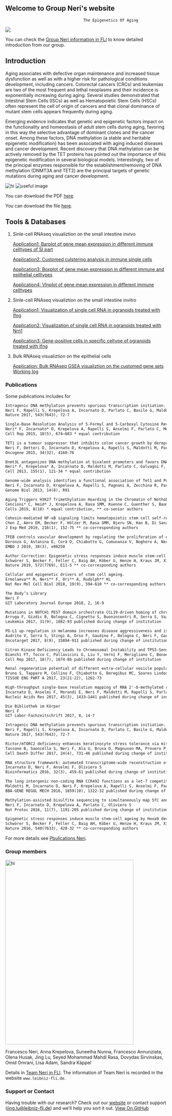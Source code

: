 ## Welcome to Group Neri's website

                                      The Epigenetics Of Aging

<img src="https://specials-images.forbesimg.com/imageserve/1056797512/960x0.jpg?fit=scale" >

You can check the [Group Neri information in FLI](https://www.leibniz-fli.de/research/research-groups/neri/) to know detailed introduction from our group.

## Introduction

Aging associates with defective organ maintenance and increased tissue dysfunction as well as with a higher risk for pathological conditions development, including cancers. Colorectal cancers (CRCs) and leukemias are two of the most frequent and lethal neoplasms and their incidence is exponentially increasing during aging. Several studies demonstrated that Intestinal Stem Cells (ISCs) as well as Hematopoietic Stem Cells (HSCs) often represent the cell of origin of cancers and that clonal dominance of mutant stem cells appears frequently during aging.

Emerging evidence indicates that genetic and epigenetic factors impact on the functionality and homeostasis of adult stem cells during aging, favoring in this way the selective advantage of dominant clones and the cancer onset. Among these factors, DNA methylation (a stable and heritable epigenetic modification) has been associated with aging induced diseases and cancer development. Recent discovery that DNA methylation can be actively removed by the TET proteins has pointed out the importance of this epigenetic modification in several biological models. Interestingly, two of the principal enzymes responsible for the establishment/removing of DNA methylation (DNMT3A and TET2) are the principal targets of genetic mutations during aging and cancer development.

<img src="assets/images/pic1.png" alt="hi" class="inline"/>  ![useful image](https://healixloo.github.io/group_neri/assets/images/pic1.png)

You can download the PDF [here](https://healixloo.github.io/group_neri/assets/files/doc1.pdf).

You can download the file [here](https://healixloo.github.io/group_neri/assets/files/doc.py).

## Tools & Databases

1. Sinle-cell RNAseq visualiztion on the small intestine invivo

   [Application1: Barplot of gene mean expression in different immune celltypes of SI part](https://gen100.leibniz-fli.de/shiny-odin/jlu/bar_immune_single_20200206_v2/)
   
   [Application2: Customed culstering analysis in immune single cells](https://gen100.leibniz-fli.de/shiny-odin/jlu/immuneF_single_F3_20200219_v2/)
   
   [Application3: Boxplot of gene mean expression in different immune and epithelial celltypes](https://gen100.leibniz-fli.de/shiny-odin/jlu/boxplot_ie_20200223_v2/)
   
   [Application4: Vlnplot of gene mean expression in different immune celltypes](https://gen100.leibniz-fli.de/shiny-odin/jlu/vlnplot_immune_20200212/)
   
2. Sinle-cell RNAseq visualiztion on the small intestine invitro

   [Application1: Visualization of single cell RNA in ogranoids treated with Ifng](https://gen100.leibniz-fli.de/shiny-odin/jlu/expression_organoids_ic_20200302/)
   
   [Application2: Visualization of single cell RNA in ogranoids treated with Nrn1](https://gen100.leibniz-fli.de/shiny-odin/jlu/expression_organoids_nc_20200228/)
   
   [Application3: Gene-positive cells in specific celtype of ogranoids treated with Ifng](https://gen100.leibniz-fli.de/shiny-odin/jlu/singlemarker_assess_20200303/)

3. Bulk RNAseq visualiztion on the epithelial cells

   [Application: Bulk RNAseq GSEA visualiztion on the customed gene sets](https://gen100.leibniz-fli.de/shiny-odin/jlu/gsea_rnaseq_20200225_v2/)
   [Working log](https://gen100.leibniz-fli.de/shiny-odin/jlu/log-shiny-server/)

### Publications

Some publications includes for

```markdown
Intragenic DNA methylation prevents spurious transcription initiation.
Neri F, Rapelli S, Krepelova A, Incarnato D, Parlato C, Basile G, Maldotti M, Anselmi F, Oliviero S
Nature 2017, 543(7643), 72-7

Single-Base Resolution Analysis of 5-Formyl and 5-Carboxyl Cytosine Reveals Promoter DNA Methylation Dynamics.
Neri* F, Incarnato* D, Krepelova A, Rapelli S, Anselmi F, Parlato C, Medana C, Dal Bello F, Oliviero S
Cell Rep 2015, 10(5), 674–683 * equal contribution

TET1 is a tumour suppressor that inhibits colon cancer growth by derepressing inhibitors of the WNT pathway.
Neri F, Dettori D, Incarnato D, Krepelova A, Rapelli S, Maldotti M, Parlato C, Paliogiannis P, Oliviero S
Oncogene 2015, 34(32), 4168-76

Dnmt3L antagonizes DNA methylation at bivalent promoters and favors DNA methylation at gene bodies in ESCs.
Neri* F, Krepelova* A, Incarnato D, Maldotti M, Parlato C, Galvagni F, Matarese F, Stunnenberg HG, Oliviero S
Cell 2013, 155(1), 121-34 * equal contribution

Genome-wide analysis identifies a functional association of Tet1 and Polycomb repressive complex 2 in mouse embryonic stem cells.
Neri F, Incarnato D, Krepelova A, Rapelli S, Pagnani A, Zecchina R, Parlato C, Oliviero S
Genome Biol 2013, 14(8), R91

Aging Triggers H3K27 Trimethylation Hoarding in the Chromatin of Nothobranchius furzeri Skeletal Muscle.
Cencioni* C, Heid* J, Krepelova A, Rasa SMM, Kuenne C, Guenther S, Baumgart M, Cellerino A, Neri F, Spallotta** F, Gaetano** C
Cells 2019, 8(10) * equal contribution, ** co-senior authors

Cohesin-mediated NF-κB signaling limits hematopoietic stem cell self-renewal in aging and inflammation.
Chen Z, Amro EM, Becker F, Hölzer M, Rasa SMM, Njeru SN, Han B, Di Sanzo S, Chen Y, Tang D, Tao S, Haenold R, Groth M, Romanov VS, Kirkpatrick JM, Kraus JM, Kestler HA, Marz M, Ori A, Neri F, Morita** Y, Rudolph** KL
J Exp Med 2019, 216(1), 152-75 ** co-corresponding authors

TFEB controls vascular development by regulating the proliferation of endothelial cells.
Doronzo G, Astanina E, Corà D, Chiabotto G, Comunanza V, Noghero A, Neri F, Puliafito A, Primo L, Spampanato C, Settembre C, Ballabio A, Camussi G, Oliviero S, Bussolino F
EMBO J 2019, 38(3), e98250

Author Correction: Epigenetic stress responses induce muscle stem-cell ageing by Hoxa9 developmental signals.
Schwörer S, Becker F, Feller C, Baig AH, Köber U, Henze H, Kraus JM, Xin B, Lechel A, Lipka DB, Varghese CS, Schmidt M, Rohs R, Aebersold R, Medina KL, Kestler HA, Neri F, von Maltzahn** J, Tümpel** S, Rudolph** KL
Nature 2019, 572(7769), E11-5 ** co-corresponding authors

Cellular and epigenetic drivers of stem cell ageing.
Ermolaeva** M, Neri** F, Ori** A, Rudolph** KL
Nat Rev Mol Cell Biol 2018, 19(9), 594-610 ** co-corresponding authors

The Body’s Library
Neri F
GIT Laboratory Journal Europe 2018, 2, 16-9

Mutations in NOTCH1 PEST domain orchestrate CCL19-driven homing of chronic lymphocytic leukemia cells by modulating the tumor suppressor gene DUSP22.
Arruga F, Gizdic B, Bologna C, Cignetto S, Buonincontri R, Serra S, Vaisitti T, Gizzi K, Vitale N, Garaffo G, Mereu E, Diop F, Neri F, Incarnato D, Coscia M, Allan J, Piva R, Oliviero S, Furman RR, Rossi D, Gaidano G, Deaglio S
Leukemia 2017, 31(9), 1882-93 published during change of institution

PD-L1 up-regulation in melanoma increases disease aggressiveness and is mediated through miR-17-5p.
Audrito V, Serra S, Stingi A, Orso F, Gaudino F, Bologna C, Neri F, Garaffo G, Nassini R, Baroni G, Rulli E, Massi D, Oliviero S, Piva R, Taverna D, Mandalà M, Deaglio S
Oncotarget 2017, 8(9), 15894-911 published during change of institution

Citron Kinase Deficiency Leads to Chromosomal Instability and TP53-Sensitive Microcephaly.
Bianchi FT, Tocco C, Pallavicini G, Liu Y, Vernì F, Merigliano C, Bonaccorsi S, El-Assawy N, Priano L, Gai M, Berto GE, Chiotto AMA, Sgrò F, Caramello A, Tasca L, Ala U, Neri F, Oliviero S, Mauro A, Geley S, Gatti M, Di Cunto F
Cell Rep 2017, 18(7), 1674-86 published during change of institution

Renal regenerative potential of different extra-cellular vesicle populations derived from bone marrow mesenchymal stromal cells.
Bruno S, Tapparo M, Collino F, Chiabotto G, Deregibus MC, Soares Lindoso R, Neri F, Kholia S, Giunti S, Wen S, Quesenberry P, Camussi G
TISSUE ENG PART A 2017, 23(21-22), 1262-73

High-throughput single-base resolution mapping of RNA 2'-O-methylated residues.
Incarnato D, Anselmi F, Morandi E, Neri F, Maldotti M, Rapelli S, Parlato C, Basile G, Oliviero S
Nucleic Acids Res 2017, 45(3), 1433–1441 published during change of institution

Die Bibliothek im Körper
Neri F
GIT Labor-Fachzeitschrift 2017, 8, 14-7

Intragenic DNA methylation prevents spurious transcription initiation.
Neri F, Rapelli S, Krepelova A, Incarnato D, Parlato C, Basile G, Maldotti M, Anselmi F, Oliviero S
Nature 2017, 543(7643), 72-7

Rictor/mTORC2 deficiency enhances keratinocyte stress tolerance via mitohormesis.
Tassone B, Saoncella S, Neri F, Ala U, Brusa D, Magnuson MA, Provero P, Oliviero S, Riganti C, Calautti E
Cell Death Differ 2017, 24(4), 731-46 published during change of institution

RNA structure framework: automated transcriptome-wide reconstruction of RNA secondary structures from high-throughput structure probing data.
Incarnato D, Neri F, Anselmi F, Oliviero S
Bioinformatics 2016, 32(3), 459-61 published during change of institution

The long intergenic non-coding RNA CCR492 functions as a let-7 competitive endogenous RNA to regulate c-Myc expression.
Maldotti M, Incarnato D, Neri F, Krepelova A, Rapelli S, Anselmi F, Parlato C, Basile G, Dettori D, Calogero R, Oliviero S
BBA-GENE REGUL MECH 2016, 1859(10), 1322-32 published during change of institution

Methylation-assisted bisulfite sequencing to simultaneously map 5fC and 5caC on a genome-wide scale for DNA demethylation analysis.
Neri F, Incarnato D, Krepelova A, Parlato C, Oliviero S
Nat Protoc 2016, 11(7), 1191-205 published during change of institution

Epigenetic stress responses induce muscle stem-cell ageing by Hoxa9 developmental signals.
Schwörer S, Becker F, Feller C, Baig AH, Köber U, Henze H, Kraus JM, Xin B, Lechel A, Lipka DB, Varghese CS, Schmidt M, Rohs R, Aebersold R, Medina KL, Kestler HA, Neri F, von Maltzahn** J, Tümpel** S, Rudolph** KL
Nature 2016, 540(7633), 428-32 ** co-corresponding authors
```

For more details see [Pbulications Neri](https://www.leibniz-fli.de/nc/research/research-groups/neri/publications/).

### Group members
<img src="assets/images/pic2.png" alt="hi" class="inline" width="400" height="576" /> 

Francesco Neri,
Anna Krepelova,
Suneetha Nunna,
Francesco Annunziata,
Olena Husak,
Jing Lu,
Seyed Mohammad Mahdi Rasa,
Dovydas Sirvinskas,
Omid Omrani,
Lisa Adam,
Sandra Käppel

Details in [Team Neri in FLI](https://www.leibniz-fli.de/research/research-groups/neri/methods-team/). The information of Team Neri is recorded in the website `www.leibniz-fli.de`.

### Support or Contact

Having trouble with our research? Check out our [website](https://healixloo.github.io/group_neri/) or contact support (jing.lu@leibniz-fli.de) and we’ll help you sort it out. [View On GitHub](https://github.com/healixloo/group_neri)
